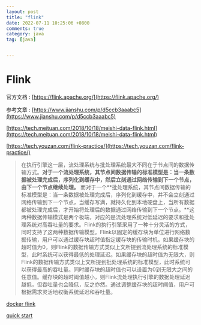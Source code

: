 ```yaml
---
layout: post
title: "flink"
date: 2022-07-11 10:25:06 +0800
comments: true
category: java
tag: [java]


---
```


# Flink

官方文档 : [https://flink.apache.org/](https://flink.apache.org/)

参考文章 : [https://www.jianshu.com/p/d5ccb3aaabc5](https://www.jianshu.com/p/d5ccb3aaabc5)

[https://tech.meituan.com/2018/10/18/meishi-data-flink.html](https://tech.meituan.com/2018/10/18/meishi-data-flink.html)

[https://tech.youzan.com/flink-practice/](https://tech.youzan.com/flink-practice/)



>   在执行引擎这一层，流处理系统与批处理系统最大不同在于节点间的数据传输方式。**对于一个流处理系统，其节点间数据传输的标准模型是：当一条数据被处理完成后，序列化到缓存中，然后立刻通过网络传输到下一个节点，由下一个节点继续处理。** 而对于一个**批处理系统，其节点间数据传输的标准模型是：当一条数据被处理完成后，序列化到缓存中，并不会立刻通过网络传输到下一个节点，当缓存写满，就持久化到本地硬盘上，当所有数据都被处理完成后，才开始将处理后的数据通过网络传输到下一个节点。**这两种数据传输模式是两个极端，对应的是流处理系统对低延迟的要求和批处理系统对高吞吐量的要求。Flink的执行引擎采用了一种十分灵活的方式，同时支持了这两种数据传输模型。Flink以固定的缓存块为单位进行网络数据传输，用户可以通过缓存块超时值指定缓存块的传输时机。如果缓存块的超时值为0，则Flink的数据传输方式类似上文所提到流处理系统的标准模型，此时系统可以获得最低的处理延迟。如果缓存块的超时值为无限大，则Flink的数据传输方式类似上文所提到批处理系统的标准模型，此时系统可以获得最高的吞吐量。同时缓存块的超时值也可以设置为0到无限大之间的任意值。缓存块的超时阈值越小，则Flink流处理执行引擎的数据处理延迟越低，但吞吐量也会降低，反之亦然。通过调整缓存块的超时阈值，用户可根据需求灵活地权衡系统延迟和吞吐量。



[docker flink](https://hub.docker.com/_/flink)

[quick start](https://nightlies.apache.org/flink/flink-docs-release-1.2/quickstart/setup_quickstart.html)

